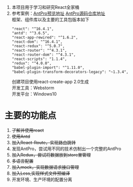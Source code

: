 1. 本项目用于学习和研究React全家桶
2. 参考案例：[AntPro预览地址](https://preview.pro.ant.design)    [AntPro源码仓库地址](https://github.com/ant-design/ant-design-pro)  
   框架、组件库以及主要的工具包版本如下
   ```
   "react": "^16.4.1",
   "antd": "^3.6.5",
   "react-app-rewired": "^1.6.2",
   "react-dom": "^16.4.1",
   "react-redux": "^5.0.7",
   "react-router": "^4.3.1",
   "react-router-dom": "^4.3.1",
   "react-scripts": "1.1.4",
   "redux": "^4.0.0",
   "babel-plugin-import": "^1.11.0",
   "babel-plugin-transform-decorators-legacy": "~1.3.4",
   ```
   创建项目使用react-create-app 2.0生成  
   开发工具：Webstorm  
   开发平台：Windows10
   
# 主要的功能点
1. ~~了解并使用react~~
2. ~~使用Antd~~
3. ~~加入React-Route，实现路由跳转~~
4. 发现AntPro，尝试用不同的技术仿制出一个完整的AntPro
5. ~~加入Redux，尝试将数据放到store里管理~~
6. ~~多语言配置~~
7. ~~加入mock，实现数据请求接口管理~~
8. ~~加入Less,实现样式文件预编译~~
9. 开发环境、生产环境的配置分离